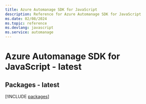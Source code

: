 ```yaml
---
title: Azure Automanage SDK for JavaScript
description: Reference for Azure Automanage SDK for JavaScript
ms.date: 02/08/2024
ms.topic: reference
ms.devlang: javascript
ms.service: automanage
---
```

# Azure Automanage SDK for JavaScript - latest
## Packages - latest
[!INCLUDE [packages](automanage-index.md)]
